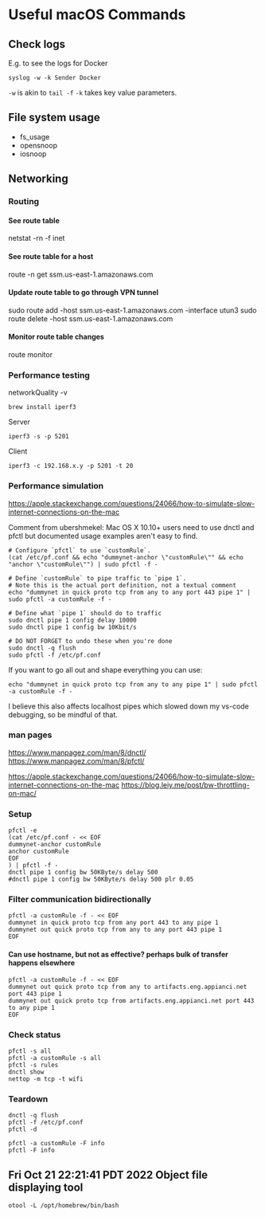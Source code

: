 # Useful macOS Commands

## Check logs
E.g. to see the logs for Docker
```
syslog -w -k Sender Docker
```
`-w` is akin to `tail -f`
`-k` takes key value parameters.

## File system usage
* fs_usage
* opensnoop
* iosnoop

## Networking

### Routing

#### See route table
netstat -rn -f inet

#### See route table for a host
route -n get ssm.us-east-1.amazonaws.com

#### Update route table to go through VPN tunnel
sudo route add -host ssm.us-east-1.amazonaws.com -interface utun3
sudo route delete -host ssm.us-east-1.amazonaws.com

#### Monitor route table changes
route monitor

### Performance testing
networkQuality -v

```
brew install iperf3
```

Server
```
iperf3 -s -p 5201
```

Client
```
iperf3 -c 192.168.x.y -p 5201 -t 20
```

### Performance simulation
https://apple.stackexchange.com/questions/24066/how-to-simulate-slow-internet-connections-on-the-mac

Comment from ubershmekel:
Mac OS X 10.10+ users need to use dnctl and pfctl but documented usage examples aren't easy to find.

```
# Configure `pfctl` to use `customRule`.
(cat /etc/pf.conf && echo "dummynet-anchor \"customRule\"" && echo "anchor \"customRule\"") | sudo pfctl -f -

# Define `customRule` to pipe traffic to `pipe 1`.
# Note this is the actual port definition, not a textual comment
echo "dummynet in quick proto tcp from any to any port 443 pipe 1" | sudo pfctl -a customRule -f -

# Define what `pipe 1` should do to traffic
sudo dnctl pipe 1 config delay 10000
sudo dnctl pipe 1 config bw 10Kbit/s

# DO NOT FORGET to undo these when you're done
sudo dnctl -q flush
sudo pfctl -f /etc/pf.conf
```
If you want to go all out and shape everything you can use:

```
echo "dummynet in quick proto tcp from any to any pipe 1" | sudo pfctl -a customRule -f -
```
I believe this also affects localhost pipes which slowed down my vs-code debugging, so be mindful of that.

### man pages
https://www.manpagez.com/man/8/dnctl/
https://www.manpagez.com/man/8/pfctl/


https://apple.stackexchange.com/questions/24066/how-to-simulate-slow-internet-connections-on-the-mac
https://blog.leiy.me/post/bw-throttling-on-mac/

### Setup

```
pfctl -e
(cat /etc/pf.conf - << EOF
dummynet-anchor customRule
anchor customRule
EOF
) | pfctl -f -
dnctl pipe 1 config bw 50KByte/s delay 500
#dnctl pipe 1 config bw 50KByte/s delay 500 plr 0.05
```

### Filter communication bidirectionally
```
pfctl -a customRule -f - << EOF
dummynet in quick proto tcp from any port 443 to any pipe 1
dummynet out quick proto tcp from any to any port 443 pipe 1
EOF
```

#### Can use hostname, but not as effective? perhaps bulk of transfer happens elsewhere
```
pfctl -a customRule -f - << EOF
dummynet out quick proto tcp from any to artifacts.eng.appianci.net port 443 pipe 1
dummynet out quick proto tcp from artifacts.eng.appianci.net port 443 to any pipe 1
EOF
```

### Check status
```
pfctl -s all
pfctl -a customRule -s all
pfctl -s rules
dnctl show
nettop -m tcp -t wifi
```

### Teardown
```
dnctl -q flush
pfctl -f /etc/pf.conf
pfctl -d

pfctl -a customRule -F info
pfctl -F info
```

## Fri Oct 21 22:21:41 PDT 2022 Object file displaying tool
```
otool -L /opt/homebrew/bin/bash
```
